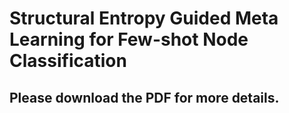 # Structural Entropy Guided Meta Learning for Few-shot Node Classification


## Please download the PDF for more details.
